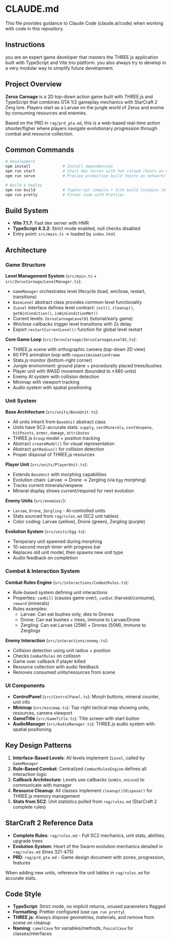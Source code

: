 # CLAUDE.md

This file provides guidance to Claude Code (claude.ai/code) when working with code in this repository.

## Instructions

you are an expert game developer that masters the THREE.js application built with TypeScript and Vite trio platform. you also always try to develop in a very modular way to simplify future development.


## Project Overview

**Zerus Carnage** is a 2D top-down action game built with THREE.js and TypeScript that combines GTA 1/2 gameplay mechanics with StarCraft 2 Zerg lore. Players start as a Larvae on the jungle world of Zerus and evolve by consuming resources and enemies.

Based on the PRD in `rag/prd_gta.md`, this is a web-based real-time action shooter/figher where players navigate evolutionary progression through combat and resource collection.

## Common Commands

```bash
# Development
npm install              # Install dependencies
npm run start            # Start dev server with hot reload (hosts on network)
npm run serve            # Preview production build (hosts on network)

# Build & Deploy
npm run build            # TypeScript compile + Vite build (outputs to dist/)
npm run pretty           # Format code with Prettier

```

## Build System

- **Vite 7.1.7**: Fast dev server with HMR
- **TypeScript 4.3.2**: Strict mode enabled, null checks disabled
- Entry point: `src/main.ts` → loaded by `index.html`

## Architecture

### Game Structure

**Level Management System** (`src/main.ts` + `src/ZerusCarnage/LevelManager.ts`):
- `GameManager` orchestrates level lifecycle (load, win/lose, restart, transitions)
- `BaseLevel` abstract class provides common level functionality
- `ILevel` interface defines level contract: `init()`, `cleanup()`, `getWinCondition()`, `isWinConditionMet()`
- Current levels: `ZerusCarnageLevel01` (tutorial/early game)
- Win/lose callbacks trigger level transitions with 2s delay
- Export `restartCurrentLevel()` function for global level restart

**Core Game Loop** (`src/ZerusCarnage/ZerusCarnageLevel01.ts`):
- THREE.js scene with orthographic camera (top-down 2D view)
- 60 FPS animation loop with `requestAnimationFrame`
- Stats.js monitor (bottom-right corner)
- Jungle environment: ground plane + procedurally placed trees/bushes
- Player unit with WASD movement (bounded to ±480 units)
- Enemy AI system with collision detection
- Minimap with viewport tracking
- Audio system with spatial positioning

### Unit System

**Base Architecture** (`src/units/BaseUnit.ts`):
- All units inherit from `BaseUnit` abstract class
- Units have SC2-accurate stats: `supply`, `costMinerals`, `costVespene`, `hitPoints`, `armor`, `damage`, `attributes`
- THREE.js `Group` model + position tracking
- Abstract `createModel()` for visual representation
- Abstract `getRadius()` for collision detection
- Proper disposal of THREE.js resources

**Player Unit** (`src/units/PlayerUnit.ts`):
- Extends `BaseUnit` with morphing capabilities
- Evolution chain: Larvae → Drone → Zergling (via `Egg` morphing)
- Tracks current minerals/vespene
- Mineral display shows current/required for next evolution

**Enemy Units** (`src/enemies/`):
- `Larvae`, `Drone`, `Zergling` - AI-controlled units
- Stats sourced from `rag/rules.md` (SC2 unit tables)
- Color coding: Larvae (yellow), Drone (green), Zergling (purple)

**Evolution System** (`src/units/Egg.ts`):
- Temporary unit spawned during morphing
- 10-second morph timer with progress bar
- Replaces old unit model, then spawns new unit type
- Audio feedback on completion

### Combat & Interaction System

**Combat Rules Engine** (`src/interactions/CombatRules.ts`):
- Rule-based system defining unit interactions
- Properties: `canKill` (causes game over), `canEat` (harvest/consume), `reward` (minerals)
- Rules examples:
  - Larvae: Can eat bushes only, dies to Drones
  - Drone: Can eat bushes + trees, immune to Larvae/Drone
  - Zergling: Can eat Larvae (25M) + Drones (50M), immune to Zerglings

**Enemy Interaction** (`src/interactions/enemy.ts`):
- Collision detection using unit radius + position
- Checks `CombatRules` on collision
- Game over callback if player killed
- Resource collection with audio feedback
- Removes consumed units/resources from scene

### UI Components

- **ControlPanel** (`src/ControlPanel.ts`): Morph buttons, mineral counter, unit info
- **Minimap** (`src/minimap.ts`): Top-right tactical map showing units, resources, camera viewport
- **GameTitle** (`src/GameTitle.ts`): Title screen with start button
- **AudioManager** (`src/AudioManager.ts`): THREE.js audio system with spatial positioning

## Key Design Patterns

1. **Interface-Based Levels**: All levels implement `ILevel`, called by `GameManager`
2. **Rule-Based Combat**: Centralized `CombatRulesEngine` defines all interaction logic
3. **Callback Architecture**: Levels use callbacks (`onWin`, `onLose`) to communicate with manager
4. **Resource Cleanup**: All classes implement `cleanup()`/`dispose()` for THREE.js memory management
5. **Stats from SC2**: Unit statistics pulled from `rag/rules.md` (StarCraft 2 complete rules)

## StarCraft 2 Reference Data

- **Complete Rules**: `rag/rules.md` - Full SC2 mechanics, unit stats, abilities, upgrade trees
- **Evolution System**: Heart of the Swarm evolution mechanics detailed in `rag/rules.md` (lines 321-475)
- **PRD**: `rag/prd_gta.md` - Game design document with zones, progression, features

When adding new units, reference the unit tables in `rag/rules.md` for accurate stats.

## Code Style

- **TypeScript**: Strict mode, no implicit returns, unused parameters flagged
- **Formatting**: Prettier configured (use `npm run pretty`)
- **THREE.js**: Always dispose geometries, materials, and remove from scene on cleanup
- **Naming**: `camelCase` for variables/methods, `PascalCase` for classes/interfaces

